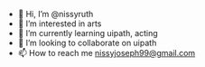 - 👋 Hi, I’m @nissyruth
- 👀 I’m interested in arts
- 🌱 I’m currently learning uipath, acting
- 💞️ I’m looking to collaborate on uipath
- 📫 How to reach me nissyjoseph99@gmail.com


<!---
nissyruth/nissyruth is a ✨ special ✨ repository because its `README.md` (this file) appears on your GitHub profile.
You can click the Preview link to take a look at your changes.
--->
